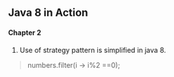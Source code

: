 ## Java 8 in Action

#### Chapter 2
1. Use of strategy pattern is simplified in java 8.
> numbers.filter(i -> i%2 ==0);